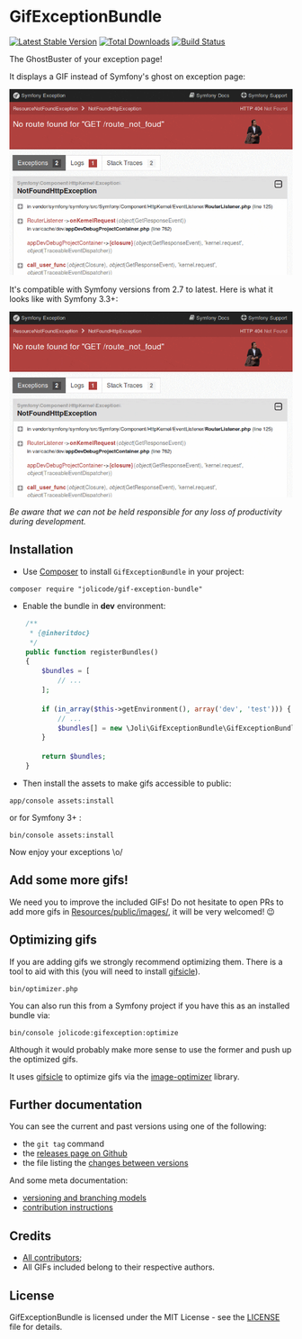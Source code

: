 # GifExceptionBundle

[![Latest Stable Version](https://poser.pugx.org/jolicode/gif-exception-bundle/v/stable)](https://packagist.org/packages/jolicode/gif-exception-bundle)
[![Total Downloads](https://poser.pugx.org/jolicode/gif-exception-bundle/downloads)](https://packagist.org/packages/jolicode/gif-exception-bundle)
[![Build Status](https://travis-ci.org/jolicode/GifExceptionBundle.svg?branch=master)](https://travis-ci.org/jolicode/GifExceptionBundle)

The GhostBuster of your exception page!

It displays a GIF instead of Symfony's ghost on exception page:

![Demo](Resources/doc/images/demo.gif)

It's compatible with Symfony versions from 2.7 to latest. Here is what it looks like with Symfony 3.3+:

![Demo sf 3.3](Resources/doc/images/demo-sf-3-3.gif)

*Be aware that we can not be held responsible for any loss of productivity during development.*

## Installation

- Use [Composer](http://getcomposer.org/) to install `GifExceptionBundle` in your project:

```shell
composer require "jolicode/gif-exception-bundle"
```

- Enable the bundle in **dev** environment:

```php
    /**
     * {@inheritdoc}
     */
    public function registerBundles()
    {
        $bundles = [
            // ...
        ];

        if (in_array($this->getEnvironment(), array('dev', 'test'))) {
            // ...
            $bundles[] = new \Joli\GifExceptionBundle\GifExceptionBundle();
        }

        return $bundles;
    }
```

- Then install the assets to make gifs accessible to public:

```shell
app/console assets:install
```

or for Symfony 3+ :

```shell
bin/console assets:install
```

Now enjoy your exceptions \o/

## Add some more gifs!

We need you to improve the included GIFs! Do not hesitate to open PRs to add 
more gifs in [Resources/public/images/](Resources/public/images/), it will be very welcomed! :wink:

## Optimizing gifs

If you are adding gifs we strongly recommend optimizing them. There is a tool to aid with this (you will need to install [gifsicle](http://www.lcdf.org/gifsicle/)).

```
bin/optimizer.php
```

You can also run this from a Symfony project if you have this as an installed bundle via:

```
bin/console jolicode:gifexception:optimize
```

Although it would probably make more sense to use the former and push up the optimized gifs.
 
It uses [gifsicle](https://www.lcdf.org/gifsicle/) to optimize gifs via the [image-optimizer](https://github.com/psliwa/image-optimizer) library. 

## Further documentation

You can see the current and past versions using one of the following:

* the `git tag` command
* the [releases page on Github](https://github.com/jolicode/GifExceptionBundle/releases)
* the file listing the [changes between versions](CHANGELOG.md)

And some meta documentation:

* [versioning and branching models](VERSIONING.md)
* [contribution instructions](CONTRIBUTING.md)

## Credits

* [All contributors](https://github.com/jolicode/GifExceptionBundle/graphs/contributors);
* All GIFs included belong to their respective authors.

## License

GifExceptionBundle is licensed under the MIT License - see the [LICENSE](LICENSE) file
for details.
